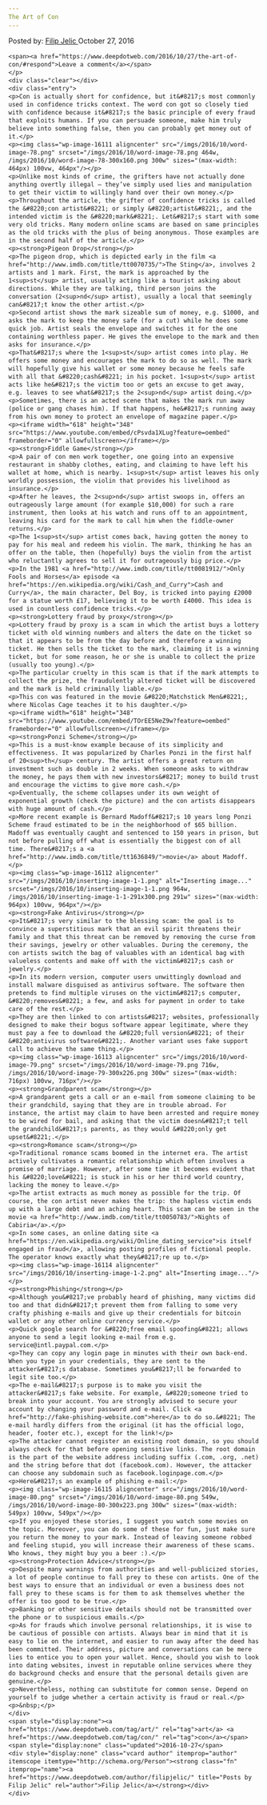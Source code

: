 ```yaml
---
The Art of Con
---
```

<article class="post-listing post-16109 post type-post status-publish format-standard has-post-thumbnail hentry  tag-art tag-con">
    <div class="post-inner">
        <span>Posted by: <a href="https://www.deepdotweb.com/author/filipjelic/" title="">Filip Jelic </a></span>
    <span>October 27, 2016</span>
    
    <span><a href="https://www.deepdotweb.com/2016/10/27/the-art-of-con/#respond">Leave a comment</a></span>
    </p>
    <div class="clear"></div>
    <div class="entry">
    <p>Con is actually short for confidence, but it&#8217;s most commonly used in confidence tricks context. The word con got so closely tied with confidence because it&#8217;s the basic principle of every fraud that exploits humans. If you can persuade someone, make him truly believe into something false, then you can probably get money out of it.</p>
    <p><img class="wp-image-16111 aligncenter" src="/imgs/2016/10/word-image-78.png" srcset="/imgs/2016/10/word-image-78.png 464w, /imgs/2016/10/word-image-78-300x160.png 300w" sizes="(max-width: 464px) 100vw, 464px"/></p>
    <p>Unlike most kinds of crime, the grifters have not actually done anything overtly illegal – they’ve simply used lies and manipulation to get their victim to willingly hand over their own money.</p>
    <p>Throughout the article, the grifter of confidence tricks is called the &#8220;con artist&#8221; or simply &#8220;artist&#8221;, and the intended victim is the &#8220;mark&#8221;. Let&#8217;s start with some very old tricks. Many modern online scams are based on same principles as the old tricks with the plus of being anonymous. Those examples are in the second half of the article.</p>
    <p><strong>Pigeon Drop</strong></p>
    <p>The pigeon drop, which is depicted early in the film <a href="http://www.imdb.com/title/tt0070735/">The Sting</a>, involves 2 artists and 1 mark. First, the mark is approached by the 1<sup>st</sup> artist, usually acting like a tourist asking about directions. While they are talking, third person joins the conversation (2<sup>nd</sup> artist), usually a local that seemingly can&#8217;t know the other artist.</p>
    <p>Second artist shows the mark sizeable sum of money, e.g. $1000, and asks the mark to keep the money safe (for a cut) while he does some quick job. Artist seals the envelope and switches it for the one containing worthless paper. He gives the envelope to the mark and then asks for insurance.</p>
    <p>That&#8217;s where the 1<sup>st</sup> artist comes into play. He offers some money and encourages the mark to do so as well. The mark will hopefully give his wallet or some money because he feels safe with all that &#8220;cash&#8221; in his pocket. 1<sup>st</sup> artist acts like he&#8217;s the victim too or gets an excuse to get away, e.g. leaves to see what&#8217;s the 2<sup>nd</sup> artist doing.</p>
    <p>Sometimes, there is an acted scene that makes the mark run away (police or gang chases him). If that happens, he&#8217;s running away from his own money to protect an envelope of magazine paper.</p>
    <p><iframe width="618" height="348" src="https://www.youtube.com/embed/cPsvda1XLug?feature=oembed" frameborder="0" allowfullscreen></iframe></p>
    <p><strong>Fiddle Game</strong></p>
    <p>A pair of con men work together, one going into an expensive restaurant in shabby clothes, eating, and claiming to have left his wallet at home, which is nearby. 1<sup>st</sup> artist leaves his only worldly possession, the violin that provides his livelihood as insurance.</p>
    <p>After he leaves, the 2<sup>nd</sup> artist swoops in, offers an outrageously large amount (for example $10,000) for such a rare instrument, then looks at his watch and runs off to an appointment, leaving his card for the mark to call him when the fiddle-owner returns.</p>
    <p>The 1<sup>st</sup> artist comes back, having gotten the money to pay for his meal and redeem his violin. The mark, thinking he has an offer on the table, then (hopefully) buys the violin from the artist who reluctantly agrees to sell it for outrageously big price.</p>
    <p>In the 1981 <a href="http://www.imdb.com/title/tt0081912/">Only Fools and Horses</a> episode <a href="https://en.wikipedia.org/wiki/Cash_and_Curry">Cash and Curry</a>, the main character, Del Boy, is tricked into paying £2000 for a statue worth £17, believing it to be worth £4000. This idea is used in countless confidence tricks.</p>
    <p><strong>Lottery fraud by proxy</strong></p>
    <p>Lottery fraud by proxy is a scam in which the artist buys a lottery ticket with old winning numbers and alters the date on the ticket so that it appears to be from the day before and therefore a winning ticket. He then sells the ticket to the mark, claiming it is a winning ticket, but for some reason, he or she is unable to collect the prize (usually too young).</p>
    <p>The particular cruelty in this scam is that if the mark attempts to collect the prize, the fraudulently altered ticket will be discovered and the mark is held criminally liable.</p>
    <p>This con was featured in the movie &#8220;Matchstick Men&#8221;, where Nicolas Cage teaches it to his daughter.</p>
    <p><iframe width="618" height="348" src="https://www.youtube.com/embed/TOrEE5NeZ9w?feature=oembed" frameborder="0" allowfullscreen></iframe></p>
    <p><strong>Ponzi Scheme</strong></p>
    <p>This is a must-know example because of its simplicity and effectiveness. It was popularized by Charles Ponzi in the first half of 20<sup>th</sup> century. The artist offers a great return on investment such as double in 2 weeks. When someone asks to withdraw the money, he pays them with new investors&#8217; money to build trust and encourage the victims to give more cash.</p>
    <p>Eventually, the scheme collapses under its own weight of exponential growth (check the picture) and the con artists disappears with huge amount of cash.</p>
    <p>More recent example is Bernard Madoff&#8217;s 10 years long Ponzi Scheme fraud estimated to be in the neighborhood of $65 billion. Madoff was eventually caught and sentenced to 150 years in prison, but not before pulling off what is essentially the biggest con of all time. There&#8217;s a <a href="http://www.imdb.com/title/tt1636849/">movie</a> about Madoff.</p>
    <p><img class="wp-image-16112 aligncenter" src="/imgs/2016/10/inserting-image-1-1.png" alt="Inserting image..." srcset="/imgs/2016/10/inserting-image-1-1.png 964w, /imgs/2016/10/inserting-image-1-1-291x300.png 291w" sizes="(max-width: 964px) 100vw, 964px"/></p>
    <p><strong>Fake Antivirus</strong></p>
    <p>It&#8217;s very similar to the blessing scam: the goal is to convince a superstitious mark that an evil spirit threatens their family and that this threat can be removed by removing the curse from their savings, jewelry or other valuables. During the ceremony, the con artists switch the bag of valuables with an identical bag with valueless contents and make off with the victim&#8217;s cash or jewelry.</p>
    <p>In its modern version, computer users unwittingly download and install malware disguised as antivirus software. The software then pretends to find multiple viruses on the victim&#8217;s computer, &#8220;removes&#8221; a few, and asks for payment in order to take care of the rest.</p>
    <p>They are then linked to con artists&#8217; websites, professionally designed to make their bogus software appear legitimate, where they must pay a fee to download the &#8220;full version&#8221; of their &#8220;antivirus software&#8221;. Another variant uses fake support call to achieve the same thing.</p>
    <p><img class="wp-image-16113 aligncenter" src="/imgs/2016/10/word-image-79.png" srcset="/imgs/2016/10/word-image-79.png 716w, /imgs/2016/10/word-image-79-300x226.png 300w" sizes="(max-width: 716px) 100vw, 716px"/></p>
    <p><strong>Grandparent scam</strong></p>
    <p>A grandparent gets a call or an e-mail from someone claiming to be their grandchild, saying that they are in trouble abroad. For instance, the artist may claim to have been arrested and require money to be wired for bail, and asking that the victim doesn&#8217;t tell the grandchild&#8217;s parents, as they would &#8220;only get upset&#8221;.</p>
    <p><strong>Romance scam</strong></p>
    <p>Traditional romance scams boomed in the internet era. The artist actively cultivates a romantic relationship which often involves a promise of marriage. However, after some time it becomes evident that his &#8220;love&#8221; is stuck in his or her third world country, lacking the money to leave.</p>
    <p>The artist extracts as much money as possible for the trip. Of course, the con artist never makes the trip: the hapless victim ends up with a large debt and an aching heart. This scam can be seen in the movie <a href="http://www.imdb.com/title/tt0050783/">Nights of Cabiria</a>.</p>
    <p>In some cases, an online dating site <a href="https://en.wikipedia.org/wiki/Online_dating_service">is itself engaged in fraud</a>, allowing posting profiles of fictional people. The operator knows exactly what they&#8217;re up to.</p>
    <p><img class="wp-image-16114 aligncenter" src="/imgs/2016/10/inserting-image-1-2.png" alt="Inserting image..."/></p>
    <p><strong>Phishing</strong></p>
    <p>Although you&#8217;ve probably heard of phishing, many victims did too and that didn&#8217;t prevent them from falling to some very crafty phishing e-mails and give up their credentials for bitcoin wallet or any other online currency service.</p>
    <p>Quick google search for &#8220;free email spoofing&#8221; allows anyone to send a legit looking e-mail from e.g. service@intl.paypal.com.</p>
    <p>They can copy any login page in minutes with their own back-end. When you type in your credentials, they are sent to the attacker&#8217;s database. Sometimes you&#8217;ll be forwarded to legit site too.</p>
    <p>The e-mail&#8217;s purpose is to make you visit the attacker&#8217;s fake website. For example, &#8220;someone tried to break into your account. You are strongly advised to secure your account by changing your password and e-mail. Click <a href="http://fake-phishing-website.com">here</a> to do so.&#8221; The e-mail hardly differs from the original (it has the official logo, header, footer etc.), except for the link!</p>
    <p>The attacker cannot register an existing root domain, so you should always check for that before opening sensitive links. The root domain is the part of the website address including suffix (.com, .org, .net) and the string before that dot (facebook.com). However, the attacker can choose any subdomain such as facebook.loginpage.com.</p>
    <p>Here&#8217;s an example of phishing e-mail:</p>
    <p><img class="wp-image-16115 aligncenter" src="/imgs/2016/10/word-image-80.png" srcset="/imgs/2016/10/word-image-80.png 549w, /imgs/2016/10/word-image-80-300x223.png 300w" sizes="(max-width: 549px) 100vw, 549px"/></p>
    <p>If you enjoyed these stories, I suggest you watch some movies on the topic. Moreover, you can do some of these for fun, just make sure you return the money to your mark. Instead of leaving someone robbed and feeling stupid, you will increase their awareness of these scams. Who knows, they might buy you a beer :).</p>
    <p><strong>Protection Advice</strong></p>
    <p>Despite many warnings from authorities and well-publicized stories, a lot of people continue to fall prey to these con artists. One of the best ways to ensure that an individual or even a business does not fall prey to these scams is for them to ask themselves whether the offer is too good to be true.</p>
    <p>Banking or other sensitive details should not be transmitted over the phone or to suspicious emails.</p>
    <p>As for frauds which involve personal relationships, it is wise to be cautious of possible con artists. Always bear in mind that it is easy to lie on the internet, and easier to run away after the deed has been committed. Their address, picture and conversations can be mere lies to entice you to open your wallet. Hence, should you wish to look into dating websites, invest in reputable online services where they do background checks and ensure that the personal details given are genuine.</p>
    <p>Nevertheless, nothing can substitute for common sense. Depend on yourself to judge whether a certain activity is fraud or real.</p>
    <p>&nbsp;</p>
    </div>
    <span style="display:none"><a href="https://www.deepdotweb.com/tag/art/" rel="tag">art</a> <a href="https://www.deepdotweb.com/tag/con/" rel="tag">con</a></span> <span style="display:none" class="updated">2016-10-27</span>
    <div style="display:none" class="vcard author" itemprop="author" itemscope itemtype="http://schema.org/Person"><strong class="fn" itemprop="name"><a href="https://www.deepdotweb.com/author/filipjelic/" title="Posts by Filip Jelic" rel="author">Filip Jelic</a></strong></div>
    </div>
</article>

